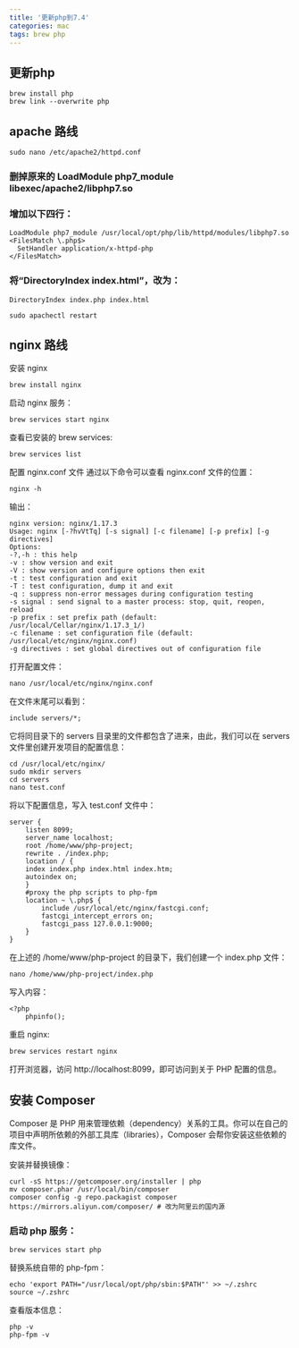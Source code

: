 ```yaml
---
title: '更新php到7.4'
categories: mac
tags: brew php
---
```

## 更新php
```
brew install php
brew link --overwrite php
```
## apache 路线
```
sudo nano /etc/apache2/httpd.conf
```
### 删掉原来的 LoadModule php7_module libexec/apache2/libphp7.so
### 增加以下四行：
```
LoadModule php7_module /usr/local/opt/php/lib/httpd/modules/libphp7.so
<FilesMatch \.php$>
  SetHandler application/x-httpd-php
</FilesMatch>
```
### 将“DirectoryIndex index.html”，改为：
```
DirectoryIndex index.php index.html
```
```
sudo apachectl restart
```
## nginx 路线
安装 nginx
```
brew install nginx
```
启动 nginx 服务：
```
brew services start nginx
```
查看已安装的 brew services:
```
brew services list
```
配置 nginx.conf 文件
通过以下命令可以查看 nginx.conf 文件的位置：
```
nginx -h
```
输出：
```
nginx version: nginx/1.17.3
Usage: nginx [-?hvVtTq] [-s signal] [-c filename] [-p prefix] [-g directives]
Options:
-?,-h : this help
-v : show version and exit
-V : show version and configure options then exit
-t : test configuration and exit
-T : test configuration, dump it and exit
-q : suppress non-error messages during configuration testing
-s signal : send signal to a master process: stop, quit, reopen, reload
-p prefix : set prefix path (default: /usr/local/Cellar/nginx/1.17.3_1/)
-c filename : set configuration file (default: /usr/local/etc/nginx/nginx.conf)
-g directives : set global directives out of configuration file
```
打开配置文件：
```
nano /usr/local/etc/nginx/nginx.conf
```
在文件末尾可以看到：
```
include servers/*;
```
它将同目录下的 servers 目录里的文件都包含了进来，由此，我们可以在 servers 文件里创建开发项目的配置信息：
```
cd /usr/local/etc/nginx/
sudo mkdir servers
cd servers
nano test.conf
```
将以下配置信息，写入 test.conf 文件中：
```
server {
    listen 8099;
    server_name localhost;
    root /home/www/php-project;
    rewrite . /index.php;
    location / {
    index index.php index.html index.htm;
    autoindex on;
    }
    #proxy the php scripts to php-fpm
    location ~ \.php$ {
        include /usr/local/etc/nginx/fastcgi.conf;
        fastcgi_intercept_errors on;
        fastcgi_pass 127.0.0.1:9000;
    }
}
```
在上述的 /home/www/php-project 的目录下，我们创建一个 index.php 文件：
```
nano /home/www/php-project/index.php
```
写入内容：
```
<?php
    phpinfo();
```
重启 nginx:
```
brew services restart nginx
```
打开浏览器，访问 http://localhost:8099，即可访问到关于 PHP 配置的信息。

## 安装 Composer
Composer 是 PHP 用来管理依赖（dependency）关系的工具。你可以在自己的项目中声明所依赖的外部工具库（libraries），Composer 会帮你安装这些依赖的库文件。

安装并替换镜像：
```
curl -sS https://getcomposer.org/installer | php
mv composer.phar /usr/local/bin/composer
composer config -g repo.packagist composer https://mirrors.aliyun.com/composer/ # 改为阿里云的国内源
```
### 启动 php 服务：
```
brew services start php
```
替换系统自带的 php-fpm：
```
echo 'export PATH="/usr/local/opt/php/sbin:$PATH"' >> ~/.zshrc
source ~/.zshrc
```
查看版本信息：
```
php -v
php-fpm -v
```